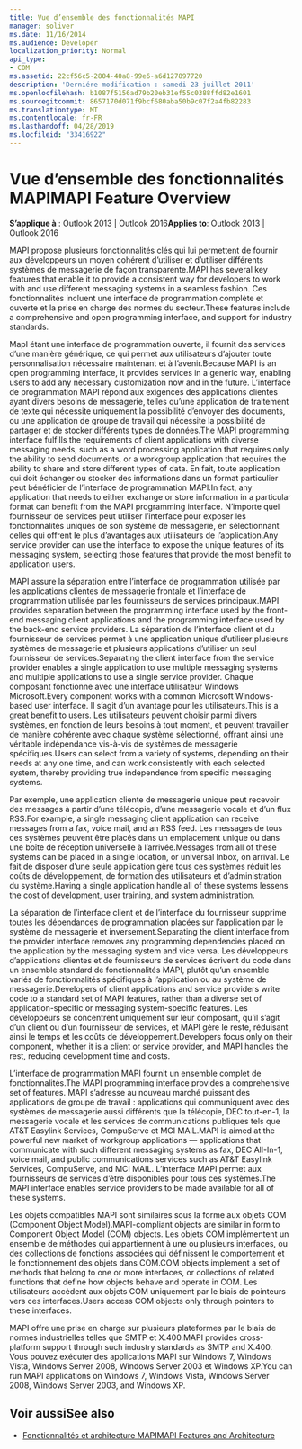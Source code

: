 ```yaml
---
title: Vue d’ensemble des fonctionnalités MAPI
manager: soliver
ms.date: 11/16/2014
ms.audience: Developer
localization_priority: Normal
api_type:
- COM
ms.assetid: 22cf56c5-2804-40a8-99e6-a6d127897720
description: 'Derniére modification : samedi 23 juillet 2011'
ms.openlocfilehash: b1087f5156ad79b20eb31ef55c0388ffd82e1601
ms.sourcegitcommit: 8657170d071f9bcf680aba50b9c07f2a4fb82283
ms.translationtype: MT
ms.contentlocale: fr-FR
ms.lasthandoff: 04/28/2019
ms.locfileid: "33416922"
---
```

# <a name="mapi-feature-overview"></a><span data-ttu-id="60ea8-103">Vue d’ensemble des fonctionnalités MAPI</span><span class="sxs-lookup"><span data-stu-id="60ea8-103">MAPI Feature Overview</span></span>
 
<span data-ttu-id="60ea8-104">**S’applique à** : Outlook 2013 | Outlook 2016</span><span class="sxs-lookup"><span data-stu-id="60ea8-104">**Applies to**: Outlook 2013 | Outlook 2016</span></span> 
  
<span data-ttu-id="60ea8-105">MAPI propose plusieurs fonctionnalités clés qui lui permettent de fournir aux développeurs un moyen cohérent d’utiliser et d’utiliser différents systèmes de messagerie de façon transparente.</span><span class="sxs-lookup"><span data-stu-id="60ea8-105">MAPI has several key features that enable it to provide a consistent way for developers to work with and use different messaging systems in a seamless fashion.</span></span> <span data-ttu-id="60ea8-106">Ces fonctionnalités incluent une interface de programmation complète et ouverte et la prise en charge des normes du secteur.</span><span class="sxs-lookup"><span data-stu-id="60ea8-106">These features include a comprehensive and open programming interface, and support for industry standards.</span></span> 
  
<span data-ttu-id="60ea8-107">MapI étant une interface de programmation ouverte, il fournit des services d’une manière générique, ce qui permet aux utilisateurs d’ajouter toute personnalisation nécessaire maintenant et à l’avenir.</span><span class="sxs-lookup"><span data-stu-id="60ea8-107">Because MAPI is an open programming interface, it provides services in a generic way, enabling users to add any necessary customization now and in the future.</span></span> <span data-ttu-id="60ea8-108">L’interface de programmation MAPI répond aux exigences des applications clientes ayant divers besoins de messagerie, telles qu’une application de traitement de texte qui nécessite uniquement la possibilité d’envoyer des documents, ou une application de groupe de travail qui nécessite la possibilité de partager et de stocker différents types de données.</span><span class="sxs-lookup"><span data-stu-id="60ea8-108">The MAPI programming interface fulfills the requirements of client applications with diverse messaging needs, such as a word processing application that requires only the ability to send documents, or a workgroup application that requires the ability to share and store different types of data.</span></span> <span data-ttu-id="60ea8-109">En fait, toute application qui doit échanger ou stocker des informations dans un format particulier peut bénéficier de l’interface de programmation MAPI.</span><span class="sxs-lookup"><span data-stu-id="60ea8-109">In fact, any application that needs to either exchange or store information in a particular format can benefit from the MAPI programming interface.</span></span> <span data-ttu-id="60ea8-110">N’importe quel fournisseur de services peut utiliser l’interface pour exposer les fonctionnalités uniques de son système de messagerie, en sélectionnant celles qui offrent le plus d’avantages aux utilisateurs de l’application.</span><span class="sxs-lookup"><span data-stu-id="60ea8-110">Any service provider can use the interface to expose the unique features of its messaging system, selecting those features that provide the most benefit to application users.</span></span>
  
<span data-ttu-id="60ea8-111">MAPI assure la séparation entre l’interface de programmation utilisée par les applications clientes de messagerie frontale et l’interface de programmation utilisée par les fournisseurs de services principaux.</span><span class="sxs-lookup"><span data-stu-id="60ea8-111">MAPI provides separation between the programming interface used by the front-end messaging client applications and the programming interface used by the back-end service providers.</span></span> <span data-ttu-id="60ea8-112">La séparation de l’interface client et du fournisseur de services permet à une application unique d’utiliser plusieurs systèmes de messagerie et plusieurs applications d’utiliser un seul fournisseur de services.</span><span class="sxs-lookup"><span data-stu-id="60ea8-112">Separating the client interface from the service provider enables a single application to use multiple messaging systems and multiple applications to use a single service provider.</span></span> <span data-ttu-id="60ea8-113">Chaque composant fonctionne avec une interface utilisateur Windows Microsoft.</span><span class="sxs-lookup"><span data-stu-id="60ea8-113">Every component works with a common Microsoft Windows-based user interface.</span></span> <span data-ttu-id="60ea8-114">Il s’agit d’un avantage pour les utilisateurs.</span><span class="sxs-lookup"><span data-stu-id="60ea8-114">This is a great benefit to users.</span></span> <span data-ttu-id="60ea8-115">Les utilisateurs peuvent choisir parmi divers systèmes, en fonction de leurs besoins à tout moment, et peuvent travailler de manière cohérente avec chaque système sélectionné, offrant ainsi une véritable indépendance vis-à-vis de systèmes de messagerie spécifiques.</span><span class="sxs-lookup"><span data-stu-id="60ea8-115">Users can select from a variety of systems, depending on their needs at any one time, and can work consistently with each selected system, thereby providing true independence from specific messaging systems.</span></span> 
  
<span data-ttu-id="60ea8-116">Par exemple, une application cliente de messagerie unique peut recevoir des messages à partir d’une télécopie, d’une messagerie vocale et d’un flux RSS.</span><span class="sxs-lookup"><span data-stu-id="60ea8-116">For example, a single messaging client application can receive messages from a fax, voice mail, and an RSS feed.</span></span> <span data-ttu-id="60ea8-117">Les messages de tous ces systèmes peuvent être placés dans un emplacement unique ou dans une boîte de réception universelle à l’arrivée.</span><span class="sxs-lookup"><span data-stu-id="60ea8-117">Messages from all of these systems can be placed in a single location, or universal Inbox, on arrival.</span></span> <span data-ttu-id="60ea8-118">Le fait de disposer d’une seule application gère tous ces systèmes réduit les coûts de développement, de formation des utilisateurs et d’administration du système.</span><span class="sxs-lookup"><span data-stu-id="60ea8-118">Having a single application handle all of these systems lessens the cost of development, user training, and system administration.</span></span> 
  
<span data-ttu-id="60ea8-119">La séparation de l’interface client et de l’interface du fournisseur supprime toutes les dépendances de programmation placées sur l’application par le système de messagerie et inversement.</span><span class="sxs-lookup"><span data-stu-id="60ea8-119">Separating the client interface from the provider interface removes any programming dependencies placed on the application by the messaging system and vice versa.</span></span> <span data-ttu-id="60ea8-120">Les développeurs d’applications clientes et de fournisseurs de services écrivent du code dans un ensemble standard de fonctionnalités MAPI, plutôt qu’un ensemble variés de fonctionnalités spécifiques à l’application ou au système de messagerie.</span><span class="sxs-lookup"><span data-stu-id="60ea8-120">Developers of client applications and service providers write code to a standard set of MAPI features, rather than a diverse set of application-specific or messaging system-specific features.</span></span> <span data-ttu-id="60ea8-121">Les développeurs se concentrent uniquement sur leur composant, qu’il s’agit d’un client ou d’un fournisseur de services, et MAPI gère le reste, réduisant ainsi le temps et les coûts de développement.</span><span class="sxs-lookup"><span data-stu-id="60ea8-121">Developers focus only on their component, whether it is a client or service provider, and MAPI handles the rest, reducing development time and costs.</span></span>
  
<span data-ttu-id="60ea8-122">L’interface de programmation MAPI fournit un ensemble complet de fonctionnalités.</span><span class="sxs-lookup"><span data-stu-id="60ea8-122">The MAPI programming interface provides a comprehensive set of features.</span></span> <span data-ttu-id="60ea8-123">MAPI s’adresse au nouveau marché puissant des applications de groupe de travail : applications qui communiquent avec des systèmes de messagerie aussi différents que la télécopie, DEC tout-en-1, la messagerie vocale et les services de communications publiques tels que AT&T Easylink Services, CompuServe et MCI MAIL.</span><span class="sxs-lookup"><span data-stu-id="60ea8-123">MAPI is aimed at the powerful new market of workgroup applications — applications that communicate with such different messaging systems as fax, DEC All-In-1, voice mail, and public communications services such as AT&T Easylink Services, CompuServe, and MCI MAIL.</span></span> <span data-ttu-id="60ea8-124">L’interface MAPI permet aux fournisseurs de services d’être disponibles pour tous ces systèmes.</span><span class="sxs-lookup"><span data-stu-id="60ea8-124">The MAPI interface enables service providers to be made available for all of these systems.</span></span> 
  
<span data-ttu-id="60ea8-125">Les objets compatibles MAPI sont similaires sous la forme aux objets COM (Component Object Model).</span><span class="sxs-lookup"><span data-stu-id="60ea8-125">MAPI-compliant objects are similar in form to Component Object Model (COM) objects.</span></span> <span data-ttu-id="60ea8-126">Les objets COM implémentent un ensemble de méthodes qui appartiennent à une ou plusieurs interfaces, ou des collections de fonctions associées qui définissent le comportement et le fonctionnement des objets dans COM.</span><span class="sxs-lookup"><span data-stu-id="60ea8-126">COM objects implement a set of methods that belong to one or more interfaces, or collections of related functions that define how objects behave and operate in COM.</span></span> <span data-ttu-id="60ea8-127">Les utilisateurs accèdent aux objets COM uniquement par le biais de pointeurs vers ces interfaces.</span><span class="sxs-lookup"><span data-stu-id="60ea8-127">Users access COM objects only through pointers to these interfaces.</span></span>
  
<span data-ttu-id="60ea8-128">MAPI offre une prise en charge sur plusieurs plateformes par le biais de normes industrielles telles que SMTP et X.400.</span><span class="sxs-lookup"><span data-stu-id="60ea8-128">MAPI provides cross-platform support through such industry standards as SMTP and X.400.</span></span> <span data-ttu-id="60ea8-129">Vous pouvez exécuter des applications MAPI sur Windows 7, Windows Vista, Windows Server 2008, Windows Server 2003 et Windows XP.</span><span class="sxs-lookup"><span data-stu-id="60ea8-129">You can run MAPI applications on Windows 7, Windows Vista, Windows Server 2008, Windows Server 2003, and Windows XP.</span></span> 
  
## <a name="see-also"></a><span data-ttu-id="60ea8-130">Voir aussi</span><span class="sxs-lookup"><span data-stu-id="60ea8-130">See also</span></span>

- [<span data-ttu-id="60ea8-131">Fonctionnalités et architecture MAPI</span><span class="sxs-lookup"><span data-stu-id="60ea8-131">MAPI Features and Architecture</span></span>](mapi-features-and-architecture.md)

